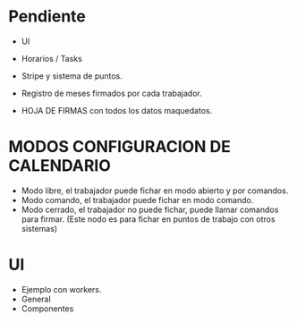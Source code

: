 # Pendiente
- UI

- Horarios / Tasks
- Stripe y sistema de puntos.

- Registro de meses firmados por cada trabajador.
- HOJA DE FIRMAS con todos los datos maquedatos.


# MODOS CONFIGURACION DE CALENDARIO
- Modo libre, el trabajador puede fichar en modo abierto y por comandos.
- Modo comando, el trabajador puede fichar en modo comando.
- Modo cerrado, el trabajador no puede fichar, puede llamar comandos para firmar. (Este nodo es para fichar en puntos de trabajo con otros sistemas)


# UI
- Ejemplo con workers.
- General
- Componentes